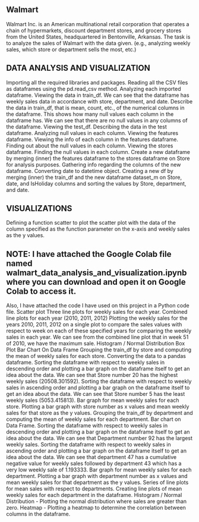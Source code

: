 ## Walmart
Walmart Inc. is an American multinational retail corporation that operates a chain of hypermarkets, discount department stores, and grocery stores from the United States, headquartered in Bentonville, Arkansas.
The task is to analyze the sales of Walmart with the data given. (e.g., analyzing weekly sales, which store or department sells the most, etc.)

## DATA ANALYSIS AND VISUALIZATION
Importing all the required libraries and packages.
Reading all the CSV files as dataframes using the pd.read_csv method.
Analyzing each imported dataframe.
Viewing the data in train_df.
We can see that the dataframe has weekly sales data in accordance with store, department, and date.
Describe the data in train_df, that is mean, count, etc., of the numerical columns in the dataframe.
This shows how many null values each column in the dataframe has. We can see that there are no null values in any columns of the dataframe.
Viewing the test_df.
Describing the data in the test dataframe.
Analyzing null values in each column.
Viewing the features dataframe.
Viewing the info of each column in the features dataframe.
Finding out about the null values in each column.
Viewing the stores dataframe.
Finding the null values in each column.
Create a new dataframe by merging (inner) the features dataframe to the stores dataframe on Store for analysis purposes.
Gathering info regarding the columns of the new dataframe.
Converting date to datetime object.
Creating a new df by merging (inner) the train_df and the new dataframe dataset_m on Store, date, and IsHoliday columns and sorting the values by Store, department, and date.

## VISUALIZATIONS
Defining a function scatter to plot the scatter plot with the data of the column specified as the function parameter on the x-axis and weekly sales as the y values.
## NOTE: I have attached the Google Colab file named walmart_data_analysis_and_visualization.ipynb where you can download and open it on Google Colab to access it.
Also, I have attached the code I have used on this project in a Python code file.
Scatter plot
Three line plots for weekly sales for each year.
Combined line plots for each year (2010, 2011, 2012)
Plotting the weekly sales for the years 2010, 2011, 2012 on a single plot to compare the sales values with respect to week on each of these specified years for comparing the weekly sales in each year.
We can see from the combined line plot that in week 51 of 2010, we have the maximum sale.
Histogram / Normal Distribution
Box Plot
Bar Chart On Data Frame
Grouping the train_df by store and computing the mean of weekly sales for each store.
Converting the data to a pandas dataframe.
Sorting the dataframe with respect to weekly sales in descending order and plotting a bar graph on the dataframe itself to get an idea about the data.
We can see that Store number 20 has the highest weekly sales (20508.301592).
Sorting the dataframe with respect to weekly sales in ascending order and plotting a bar graph on the dataframe itself to get an idea about the data.
We can see that Store number 5 has the least weekly sales (5053.415813).
Bar graph for mean weekly sales for each store.
Plotting a bar graph with store number as x values and mean weekly sales for that store as the y values.
Grouping the train_df by department and computing the mean of weekly sales for each department.
Bar chart on Data Frame.
Sorting the dataframe with respect to weekly sales in descending order and plotting a bar graph on the dataframe itself to get an idea about the data.
We can see that Department number 92 has the largest weekly sales.
Sorting the dataframe with respect to weekly sales in ascending order and plotting a bar graph on the dataframe itself to get an idea about the data.
We can see that department 47 has a cumulative negative value for weekly sales followed by department 43 which has a very low weekly sale of 1.193333.
Bar graph for mean weekly sales for each department.
Plotting a bar graph with department number as x values and mean weekly sales for that department as the y values.
Series of line plots for mean sales with respect to departments.
Creating line plots of mean weekly sales for each department in the dataframe.
Histogram / Normal Distribution - Plotting the normal distribution where sales are greater than zero.
Heatmap - Plotting a heatmap to determine the correlation between columns in the dataframe.
